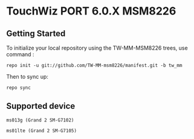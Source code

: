 TouchWiz PORT 6.0.X MSM8226
=========================


Getting Started
---------------

To initialize your local repository using the TW-MM-MSM8226 trees, use command :

    repo init -u git://github.com/TW-MM-msm8226/manifest.git -b tw_mm

Then to sync up:

    repo sync


Supported device
----------------

    ms013g (Grand 2 SM-G7102)
        
    ms01lte (Grand 2 SM-G7105)





